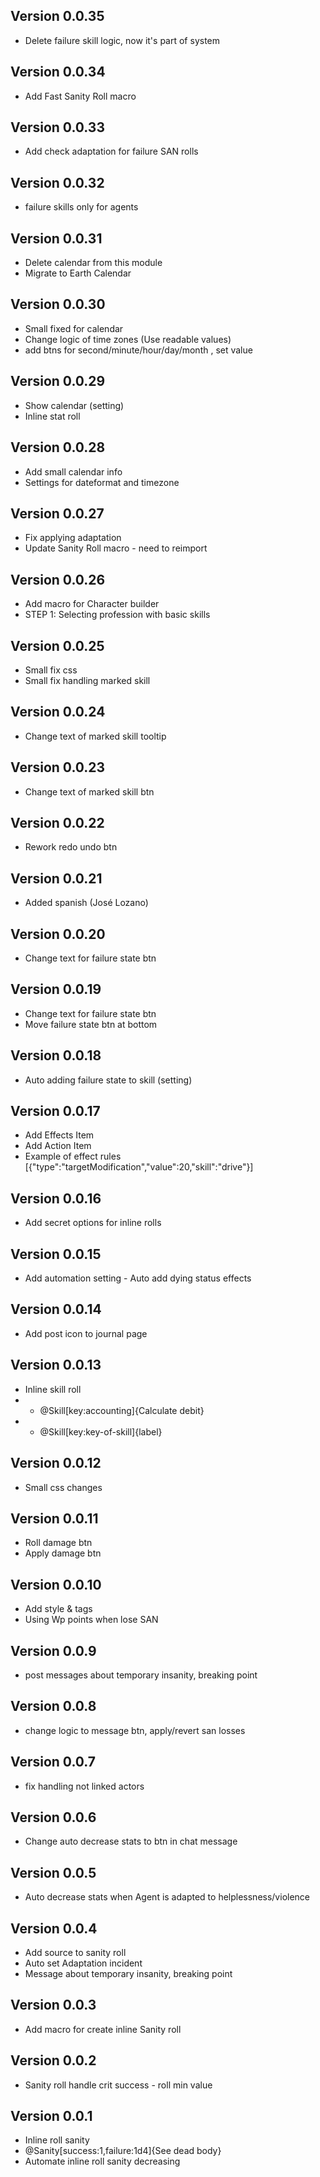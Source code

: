 ## Version 0.0.35
- Delete failure skill logic, now it's part of system

## Version 0.0.34
- Add Fast Sanity Roll macro

## Version 0.0.33
- Add check adaptation for failure SAN rolls

## Version 0.0.32
- failure skills only for agents

## Version 0.0.31
- Delete calendar from this module
- Migrate to Earth Calendar

## Version 0.0.30
- Small fixed for calendar
- Change logic of time zones (Use readable values)
- add btns for second/minute/hour/day/month , set value

## Version 0.0.29
- Show calendar (setting)
- Inline stat roll

## Version 0.0.28
- Add small calendar info 
- Settings for dateformat and timezone

## Version 0.0.27
- Fix applying adaptation
- Update Sanity Roll macro - need to reimport

## Version 0.0.26
- Add macro for Character builder 
- STEP 1: Selecting profession with basic skills

## Version 0.0.25
- Small fix css
- Small fix handling marked skill

## Version 0.0.24
- Change text of marked skill tooltip

## Version 0.0.23
- Change text of marked skill btn

## Version 0.0.22
- Rework redo undo btn

## Version 0.0.21
- Added spanish (José Lozano)

## Version 0.0.20
- Change text for failure state btn

## Version 0.0.19
- Change text for failure state btn
- Move failure state btn at bottom

## Version 0.0.18
- Auto adding failure state to skill (setting)

## Version 0.0.17
- Add Effects Item
- Add Action Item
- Example of effect rules [{"type":"targetModification","value":20,"skill":"drive"}]

## Version 0.0.16
- Add secret options for inline rolls

## Version 0.0.15
- Add automation setting - Auto add dying status effects

## Version 0.0.14
- Add post icon to journal page

## Version 0.0.13
- Inline skill roll
- - @Skill[key:accounting]{Calculate debit}
- - @Skill[key:key-of-skill]{label}

## Version 0.0.12
- Small css changes

## Version 0.0.11
- Roll damage btn
- Apply damage btn

## Version 0.0.10
- Add style & tags
- Using Wp points when lose SAN

## Version 0.0.9
- post messages about temporary insanity, breaking point

## Version 0.0.8
- change logic to message btn, apply/revert san losses

## Version 0.0.7
- fix handling not linked actors

## Version 0.0.6
- Change auto decrease stats to btn in chat message

## Version 0.0.5
- Auto decrease stats when Agent is adapted to helplessness/violence

## Version 0.0.4
- Add source to sanity roll
- Auto set Adaptation incident
- Message about temporary insanity, breaking point

## Version 0.0.3
- Add macro for create inline Sanity roll

## Version 0.0.2
- Sanity roll handle crit success - roll min value

## Version 0.0.1
- Inline roll sanity
- @Sanity[success:1,failure:1d4]{See dead body}
- Automate inline roll sanity decreasing